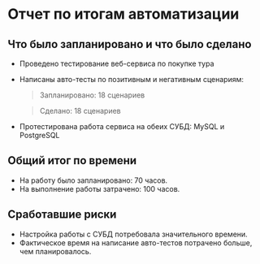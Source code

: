 # Отчет по итогам автоматизации

## Что было запланировано и что было сделано

- Проведено тестирование веб-сервиса по покупке тура
- Написаны авто-тесты по позитивным и негативным сценариям:
  
  > Запланировано: 18 сценариев

  > Сделано: 18 сценариев

- Протестирована работа сервиса на обеих СУБД: MySQL и PostgreSQL

##  Общий итог по времени

- На работу было запланировано: 70 часов.
- На выполнение работы затрачено: 100 часов.
  
## Сработавшие риски

- Настройка работы с СУБД потребовала значительного времени.
- Фактическое время на написание авто-тестов потрачено больше, чем планировалось.